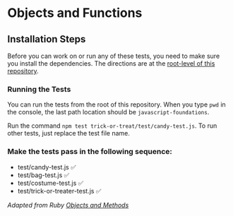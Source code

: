 # Objects and Functions

## Installation Steps

Before you can work on or run any of these tests, you need to make sure you install the dependencies. The directions are at the [root-level of this repository](https://github.com/turingschool-examples/javascript-foundations).

### Running the Tests

You can run the tests from the root of this repository. When you type `pwd` in the console, the last path location should be `javascript-foundations`.

Run the command `npm test trick-or-treat/test/candy-test.js`. To run other tests, just replace the test file name.

### Make the tests pass in the following sequence:

* test/candy-test.js            ✅
* test/bag-test.js              ✅
* test/costume-test.js          ✅ 
* test/trick-or-treater-test.js ✅

_Adapted from Ruby [Objects and Methods](https://github.com/turingschool/ruby-exercises/tree/master/objects-and-methods)_
